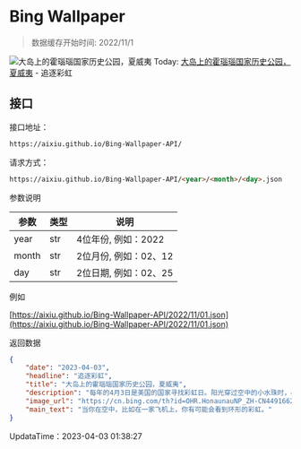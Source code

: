 # Bing Wallpaper

> 数据缓存开始时间: 2022/11/1

![大岛上的霍瑙瑙国家历史公园，夏威夷](https://cn.bing.com/th?id=OHR.HonaunauNP_ZH-CN4491662962_1920x1080.jpg&rf=LaDigue_1920x1080.jpg)
Today: [大岛上的霍瑙瑙国家历史公园，夏威夷](https://cn.bing.com/th?id=OHR.HonaunauNP_ZH-CN4491662962_1920x1080.jpg&rf=LaDigue_1920x1080.jpg) - 追逐彩虹

## 接口

接口地址：

```html
https://aixiu.github.io/Bing-Wallpaper-API/
```

请求方式：

```html
https://aixiu.github.io/Bing-Wallpaper-API/<year>/<month>/<day>.json
```

参数说明

| 参数 | 类型 | 说明 |
| - | - | - |
| year | str | 4位年份, 例如：2022 |
| month | str | 2位月份, 例如：02、12 |
| day | str | 2位日期, 例如：02、25 |

例如

[https://aixiu.github.io/Bing-Wallpaper-API/2022/11/01.json](https://aixiu.github.io/Bing-Wallpaper-API/2022/11/01.json)

返回数据

```json
{
    "date": "2023-04-03",
    "headline": "追逐彩虹",
    "title": "大岛上的霍瑙瑙国家历史公园，夏威夷",
    "description": "每年的4月3日是美国的国家寻找彩虹日。阳光穿过空中的小水珠时，小水珠就成了天然的透镜，这些彩色的奇观就产生了。彩虹是阳光的折射产生的，因此彩虹永远都在太阳的对面。",
    "image_url": "https://cn.bing.com/th?id=OHR.HonaunauNP_ZH-CN4491662962_1920x1080.jpg&rf=LaDigue_1920x1080.jpg",
    "main_text": "当你在空中，比如在一家飞机上，你有可能会看到环形的彩虹。"
}
```

UpdataTime：2023-04-03 01:38:27

